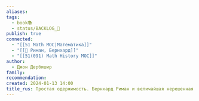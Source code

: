 ```yaml
---
aliases: 
tags:
  - book📚
  - status/BACKLOG_🌰
publish: true
connected:
  - "[[51 Math MOC|Математика]]"
  - "[[👤 Риман, Бернхард]]"
  - "[[51(091) Math History MOC]]"
author:
  - Джон Дербишир
family: 
recommendation: 
created: 2024-01-13 14:00
title_rus: Простая одержимость. Бернхард Риман и величайшая нерешенная проблема в математике
---
```



